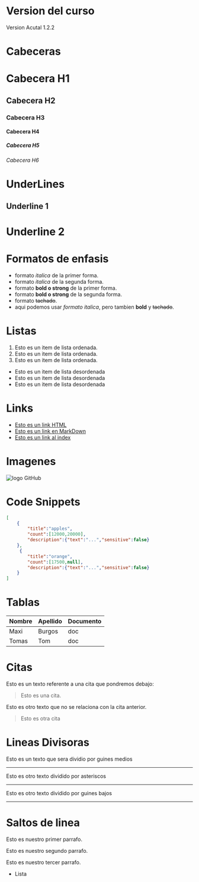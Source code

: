 # Version del curso
Version Acutal 1.2.2

# Cabeceras
# Cabecera H1
## Cabecera H2
### Cabecera H3
#### Cabecera H4
##### Cabecera H5
###### Cabecera H6

# UnderLines
Underline 1
---------------
Underline 2 
=====
# Formatos de enfasis
- formato *italica* de la primer forma.
- formato _italica_ de la segunda forma.
- formato **bold o strong** de la primer forma. 
- formato __bold o strong__ de la segunda forma. 
- formato ~~tachado~~. 
- aqui podemos usar *formato italica*, pero tambien **bold** y ~~tachado~~.

# Listas
1. Esto es un  item de lista ordenada. 
2. Esto es un  item de lista ordenada.
3. Esto es un  item de lista ordenada.
- Esto es un item de lista desordenada
- Esto es un item de lista desordenada
- Esto es un item de lista desordenada

# Links 
- <a href="http://www.google.com">Esto es un link HTML</a>
- [Esto es un link en MarkDown](http://www.google.com)
- [Esto es un link al index](index.html)

# Imagenes
![logo GitHub](https://image.flaticon.com/icons/svg/25/25231.svg)

# Code Snippets 
``` JSON
[
    {
        "title":"apples",
        "count":[12000,20000],
        "description":{"text":"...","sensitive":false}
    },
     {
        "title":"orange",
        "count":[17500,null],
        "description":{"text":"...","sensitive":false}
    }
]
```

# Tablas
| Nombre | Apellido | Documento |
| ------ | -------- | --------- |
| Maxi   | Burgos   | doc       |
| Tomas  | Tom      | doc       |

# Citas
Esto es un texto referente a una cita que pondremos debajo: 
> Esto es una cita.

Esto es otro texto que no se relaciona con la cita anterior.
> Esto es otra cita

# Lineas Divisoras
Esto es un texto que sera dividio por guines medios

---
Esto es otro texto dividido por asteriscos

***
Esto es otro texto dividido por guines bajos 

___

# Saltos de linea
Esto es nuestro primer parrafo.

Esto es nuestro segundo parrafo.

Esto es nuestro tercer parrafo.
- Lista
